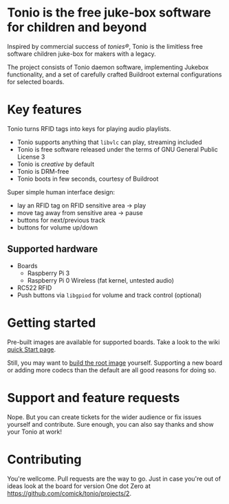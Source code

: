 Tonio is the free juke-box software for children and beyond
===========================================================

Inspired by commercial success of _tonies®_, Tonio is the limitless free software children juke-box for makers with a legacy.

The project consists of Tonio daemon software, implementing Jukebox functionality, and a set of carefully crafted Buildroot external configurations for selected boards.

Key features
============

Tonio turns RFID tags into keys for playing audio playlists.

- Tonio supports anything that `libvlc` can play, streaming included
- Tonio is free software released under the terms of GNU General Public License 3
- Tonio is _creative_ by default
- Tonio is DRM-free
- Tonio boots in few seconds, courtesy of Buildroot

Super simple human interface design:

- lay an RFID tag on RFID sensitive area -> play
- move tag away from sensitive area -> pause
- buttons for next/previous track
- buttons for volume up/down

Supported hardware
------------------

- Boards
  - Raspberry Pi 3
  - Raspberry Pi 0 Wireless (fat kernel, untested audio)
- RC522 RFID
- Push buttons via `libgpiod` for volume and track control (optional)


Getting started
===============

Pre-built images are available for supported boards. Take a look to the wiki [quick Start page](https://github.com/comick/tonio/wiki/Quick-Start).

Still, you may want to [build the root image](https://github.com/comick/tonio/wiki/Build-from-sources) yourself. Supporting a new board or adding more codecs than the default are all good reasons for doing so.


Support and feature requests
============================

Nope. But you can create tickets for the wider audience or fix issues yourself and contribute.
Sure enough, you can also say thanks and show your Tonio at work!

Contributing
============

You're wellcome. Pull requests are the way to go.
Just in case you're out of ideas look at the board for version One dot Zero at https://github.com/comick/tonio/projects/2.
